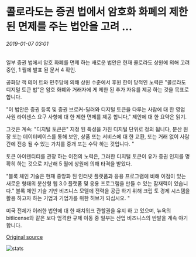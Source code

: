 # 콜로라도는 증권 법에서 암호화 화폐의 제한 된 면제를 주는 법안을 고려 ...

###### 2019-01-07 03:01

일부 증권 법에서 암호 화폐를 면제 하는 새로운 법안은 현재 콜로라도 상원에 의해 고려 중인, 1 월에 발표 된 문서 4 확인.

공화당 잭 테이 트와 민주당에 의해 상원 수준에서 후원 한이 당적인 노력은 "콜로라도 디지털 토큰 법"은 암호 화폐와 거래자에 게 제한 된 추가 자유를 제공 하는 것을 목표로 합니다.

"이 법안은 증권 등록 및 증권 브로커-딜러와 디지털 토큰을 다루는 사람에 대 한 영업 사원 라이센스 요구 사항에 대 한 제한 면제를 제공 합니다," 제안에 대 한 요약은 읽기.

그것은 계속: "디지털 토큰은" 지정 된 특성을 가진 디지털 단위로 정의 됩니다, 분산 원장 또는 데이터베이스를 통해 보안, 상품 또는 서비스에 대 한 교환, 또는 거래 없이 사람 간에 전송 될 수 있는 가치를 중개 또는 수탁 하는 것입니다. "

토큰 아이덴티티를 관장 하는 이전의 노력은, 그러한 디지털 토큰이 유가 증권 인지를 명확히 하는 것으로 지난해 5 월에 상원에 의해 타격을 받았다.

"블록 체인 기술은 현재 중앙화 된 인터넷 플랫폼과 응용 프로그램에 비해 이점이 있는 새로운 형태의 분산형 웹 3.0 플랫폼 및 응용 프로그램을 만들 수 있는 잠재력이 있습니다." 블록 체인 기술 기반 비즈니스 모델에 전력을 공급 하기 위해 크립 토 경제 시스템을 활용 하고자 하는 기업과 기업가를 위한 허브가 되십시오. "

미국 전체가 이러한 법안에 대 한 패치워크 관할권을 유지 하 고 있으며, 뉴욕의 bitlicense와 같은 보다 엄격한 규제 이동 중 일부는 산업 비즈니스의 반발을 계속 야기 합니다.

[Original source](https://cointelegraph.com/news/colorado-considers-bill-giving-cryptocurrencies-limited-exemptions-from-securities-laws)

![stats](https://c.statcounter.com/11760860/0/a89fa40b/1/ "stats")